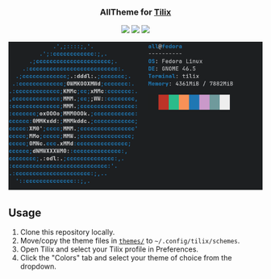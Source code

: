 <h3 align="center">
	AllTheme for <a href="https://gnunn1.github.io/tilix-web/">Tilix</a>
</h3>

<p align="center">
	<a href="https://github.com/AllMaciente/AllTheme_Tilix/stargazers"><img src="https://img.shields.io/github/stars/AllMaciente/AllTheme_Tilix?colorA=363a4f&colorB=b7bdf8&style=for-the-badge"></a>
	<a href="https://github.com/AllMaciente/AllTheme_Tilix/issues"><img src="https://img.shields.io/github/issues/AllMaciente/AllTheme_Tilix?colorA=363a4f&colorB=f5a97f&style=for-the-badge"></a>
	<a href="https://github.com/AllMaciente/AllTheme_Tilix/contributors"><img src="https://img.shields.io/github/contributors/AllMaciente/AllTheme_Tilix?colorA=363a4f&colorB=a6da95&style=for-the-badge"></a>
</p>

<p align="center">
	<img src="./assets/preview.png"/>
</p>

## Usage

1. Clone this repository locally.
2. Move/copy the theme files in [`themes/`](./themes/) to `~/.config/tilix/schemes`.
3. Open Tilix and select your Tilix profile in Preferences.
4. Click the "Colors" tab and select your theme of choice from the dropdown.
